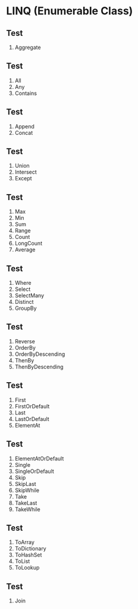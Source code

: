 # LINQ (Enumerable Class)

## Test
1. Aggregate

## Test
1. All
1. Any
1. Contains

## Test
1. Append
1. Concat

## Test
1. Union
1. Intersect
1. Except

## Test
1. Max
1. Min
1. Sum
1. Range
1. Count
1. LongCount
1. Average

## Test
1. Where
1. Select
1. SelectMany
1. Distinct
1. GroupBy

## Test
1. Reverse
1. OrderBy
1. OrderByDescending
1. ThenBy
1. ThenByDescending

## Test
1. First
1. FirstOrDefault
1. Last
1. LastOrDefault
1. ElementAt

## Test
1. ElementAtOrDefault
1. Single
1. SingleOrDefault
1. Skip
1. SkipLast
1. SkipWhile
1. Take
1. TakeLast
1. TakeWhile

## Test
1. ToArray
1. ToDictionary
1. ToHashSet
1. ToList
1. ToLookup

## Test
1. Join